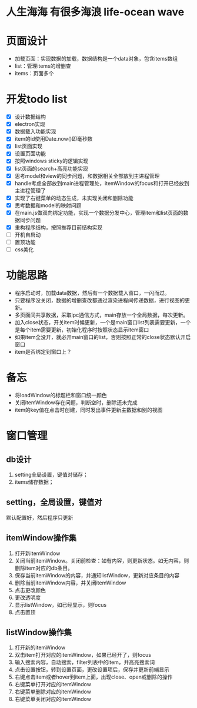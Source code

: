 # 人生海海 有很多海浪 life-ocean wave 
 
# 页面设计
- 加载页面：实现数据的加载，数据结构是一个data对象，包含items数组
- list：管理items的增删查
- items：页面多个

# 开发todo list
- [X] 设计数据结构
- [X] electron实现
- [X] 数据载入功能实现
- [X] item的id使用Date.now()即毫秒数
- [X] list页面实现
- [X] 设置页面功能
- [X] 按照windows sticky的逻辑实现
- [X] list页面的search+高亮功能实现
- [X] 思考model和view的同步问题，和数据相关全部放到主进程管理
- [X] handle考虑全部放到main进程管理处，itemWindow的focus和打开已经放到主进程管理了
- [X] 实现了右键菜单的动态生成，未实现关闭和删除功能
- [X] 思考数据和model的映射问题
- [X] 在main.js做双向绑定功能，实现一个数据分发中心，管理item和list页面的数据同步问题
- [X] 重构程序结构，按照推荐目前结构实现
- [ ] 开机自启动
- [ ] 置顶功能
- [ ] css美化

# 功能思路
- 程序启动时，加载data数据，然后有一个数据载入窗口，一闪而过。
- 只要程序没关闭，数据的增删查改都通过渲染进程间传递数据，进行视图的更新。
- 多页面间共享数据，采取ipc通信方式，main存放一个全局数据，每次更新。
- 加入close状态，开关item时候更新，一个是main窗口list列表需要更新，一个是每个item需要更新，初始化程序时按照状态显示item窗口
- 如果item全没开，就必开main窗口的list，否则按照正常的close状态默认开启窗口
- item是否绑定到窗口上？

# 备忘
- 将loadWindow的标题栏和窗口统一颜色
- 关闭itemWindow存在问题，判断空时，删除还未完成
- item的key值在点击时创建，同时发出事件更新主数据和别的视图

# 窗口管理

## db设计
1. setting全局设置，键值对储存；
2. items储存数据；
## setting，全局设置，键值对
默认配置好，然后程序只更新

## itemWindow操作集
1. 打开新itemWindow
2. 关闭当前itemWindow。关闭前检查：如有内容，则更新状态。如无内容，则删除item对应的db条目。
3. 保存当前itemWindow的内容，并通知listWindow，更新对应条目的内容
4. 删除当前itemWindow内容，并关闭itemWindow
5. 点击更改颜色
6. 更改透明度
7. 显示listWindow，如已经显示，则focus
8. 点击置顶

## listWindow操作集
1. 打开新的itemWindow
2. 双击item打开对应的itemWindow，如果已经开了，则focus
3. 输入搜索内容，自动搜索，filter列表中的item，并高亮搜索词
4. 点击设置按钮，转到设置页面，更改设置项后，保存并更新前端显示
5. 右键点击item或者hover到item上面，出现close、open或删除的操作
6. 右键菜单打开对应的itemWindow
7. 右键菜单删除对应的itemWindow
8. 右键菜单关闭对应的itemWindow